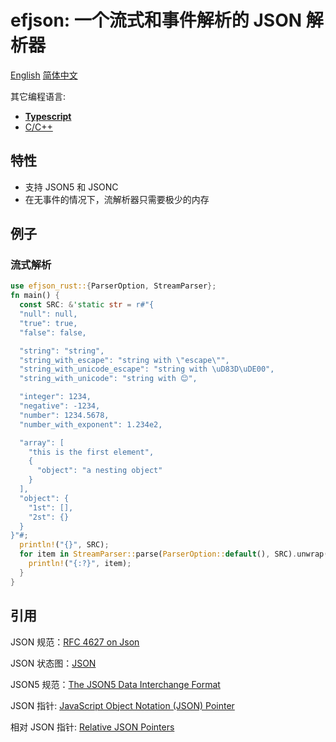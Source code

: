 # efjson: 一个流式和事件解析的 JSON 解析器

[English](./README.md) [简体中文](./README.zh.md)

其它编程语言:

- [**Typescript**](https://github.com/DreamPast/efjson)
- [C/C++](https://github.com/DreamPast/efjson-cpp)

## 特性

- 支持 JSON5 和 JSONC
- 在无事件的情况下，流解析器只需要极少的内存

## 例子

### 流式解析

```rust
use efjson_rust::{ParserOption, StreamParser};
fn main() {
  const SRC: &'static str = r#"{
  "null": null,
  "true": true,
  "false": false,

  "string": "string",
  "string_with_escape": "string with \"escape\"",
  "string_with_unicode_escape": "string with \uD83D\uDE00",
  "string_with_unicode": "string with 😊",

  "integer": 1234,
  "negative": -1234,
  "number": 1234.5678,
  "number_with_exponent": 1.234e2,

  "array": [
    "this is the first element",
    {
      "object": "a nesting object"
    }
  ],
  "object": {
    "1st": [],
    "2st": {}
  }
}"#;
  println!("{}", SRC);
  for item in StreamParser::parse(ParserOption::default(), SRC).unwrap() {
    println!("{:?}", item);
  }
}
```

## 引用

JSON 规范：[RFC 4627 on Json](https://www.ietf.org/rfc/rfc4627.txt)

JSON 状态图：[JSON](https://www.json.org/)

JSON5 规范：[The JSON5 Data Interchange Format](https://spec.json5.org/)

JSON 指针: [JavaScript Object Notation (JSON) Pointer](https://datatracker.ietf.org/doc/html/rfc6901)

相对 JSON 指针: [Relative JSON Pointers](https://datatracker.ietf.org/doc/html/draft-bhutton-relative-json-pointer-00)
